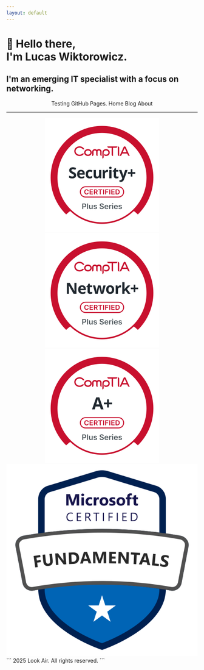 ```yaml
---
layout: default
---
```


# 👋 Hello there, <br/> I'm Lucas Wiktorowicz.

## I'm an emerging IT specialist with a focus on networking.

<p align="center">
  Testing GitHub Pages.
  Home Blog About
</p>

---
<div align="center">
  <img src="./images/logos/Security+-svg.svg?sanitize=true" alt="Logo" class="logo">
  <img src="./images/logos/Network+-svg.svg?sanitize=true" alt="Logo" class="logo">
  <img src="./images/logos/A+-svg.svg?sanitize=true" alt="Logo" class="logo">
  <img src="./images/logos/microsoft-certified-fundamentals-badge.svg?sanitize=true" alt="Logo" class="logo">
</div>
```
  2025 Look Air. All rights reserved.
```
